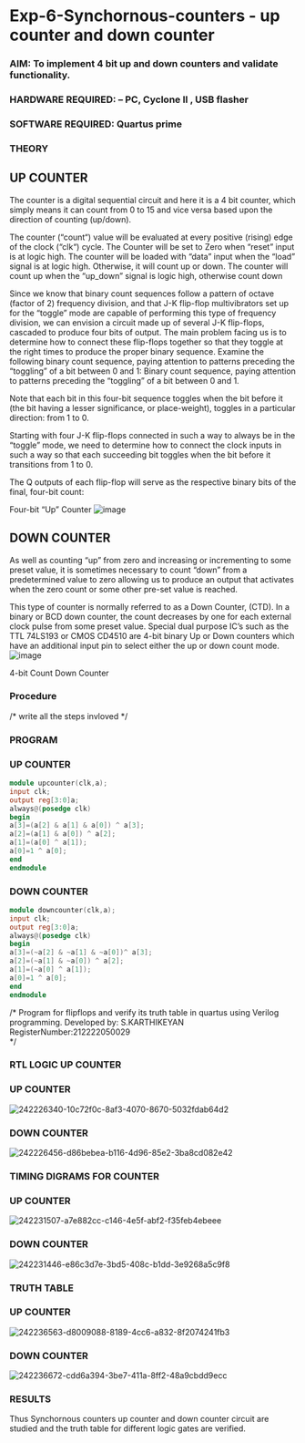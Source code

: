 # Exp-6-Synchornous-counters - up counter and down counter 
### AIM: To implement 4 bit up and down counters and validate  functionality.
### HARDWARE REQUIRED:  – PC, Cyclone II , USB flasher
### SOFTWARE REQUIRED:   Quartus prime
### THEORY 

## UP COUNTER 
The counter is a digital sequential circuit and here it is a 4 bit counter, which simply means it can count from 0 to 15 and vice versa based upon the direction of counting (up/down). 

The counter (“count“) value will be evaluated at every positive (rising) edge of the clock (“clk“) cycle.
The Counter will be set to Zero when “reset” input is at logic high.
The counter will be loaded with “data” input when the “load” signal is at logic high. Otherwise, it will count up or down.
The counter will count up when the “up_down” signal is logic high, otherwise count down

Since we know that binary count sequences follow a pattern of octave (factor of 2) frequency division, and that J-K flip-flop multivibrators set up for the “toggle” mode are capable of performing this type of frequency division, we can envision a circuit made up of several J-K flip-flops, cascaded to produce four bits of output.
The main problem facing us is to determine how to connect these flip-flops together so that they toggle at the right times to produce the proper binary sequence.
Examine the following binary count sequence, paying attention to patterns preceding the “toggling” of a bit between 0 and 1:
Binary count sequence, paying attention to patterns preceding the “toggling” of a bit between 0 and 1.

Note that each bit in this four-bit sequence toggles when the bit before it (the bit having a lesser significance, or place-weight), toggles in a particular direction: from 1 to 0.



 
 

Starting with four J-K flip-flops connected in such a way to always be in the “toggle” mode, we need to determine how to connect the clock inputs in such a way so that each succeeding bit toggles when the bit before it transitions from 1 to 0.

The Q outputs of each flip-flop will serve as the respective binary bits of the final, four-bit count:

 
 

Four-bit “Up” Counter
![image](https://user-images.githubusercontent.com/36288975/169644758-b2f4339d-9532-40c5-af40-8f4f8c942e2c.png)



## DOWN COUNTER 

As well as counting “up” from zero and increasing or incrementing to some preset value, it is sometimes necessary to count “down” from a predetermined value to zero allowing us to produce an output that activates when the zero count or some other pre-set value is reached.

This type of counter is normally referred to as a Down Counter, (CTD). In a binary or BCD down counter, the count decreases by one for each external clock pulse from some preset value. Special dual purpose IC’s such as the TTL 74LS193 or CMOS CD4510 are 4-bit binary Up or Down counters which have an additional input pin to select either the up or down count mode.
![image](https://user-images.githubusercontent.com/36288975/169644844-1a14e123-7228-4ed8-81a9-eb937dff4ac8.png)


4-bit Count Down Counter
### Procedure
/* write all the steps invloved */



### PROGRAM 
### UP COUNTER

```verilog
module upcounter(clk,a);
input clk;
output reg[3:0]a;
always@(posedge clk)
begin
a[3]=(a[2] & a[1] & a[0]) ^ a[3];
a[2]=(a[1] & a[0]) ^ a[2];
a[1]=(a[0] ^ a[1]);
a[0]=1 ^ a[0];
end
endmodule
```

### DOWN COUNTER

```verilog
module downcounter(clk,a);
input clk;
output reg[3:0]a;
always@(posedge clk)
begin
a[3]=(~a[2] & ~a[1] & ~a[0])^ a[3];
a[2]=(~a[1] & ~a[0]) ^ a[2];
a[1]=(~a[0] ^ a[1]);
a[0]=1 ^ a[0];
end
endmodule
```


/*
Program for flipflops  and verify its truth table in quartus using Verilog programming.
Developed by: S.KARTHIKEYAN
RegisterNumber:212222050029  
*/






### RTL LOGIC UP COUNTER
### UP COUNTER

![242226340-10c72f0c-8af3-4070-8670-5032fdab64d2](https://github.com/Karthi2603/Exp-7-Synchornous-counters-/assets/130553768/2928a374-0d08-4df6-805b-b11d1dd820ab)


### DOWN COUNTER  
![242226456-d86bebea-b116-4d96-85e2-3ba8cd082e42](https://github.com/Karthi2603/Exp-7-Synchornous-counters-/assets/130553768/26facb59-51bf-4bbc-bd1d-83fd2e5de9a9)









### TIMING DIGRAMS FOR COUNTER  

### UP COUNTER

![242231507-a7e882cc-c146-4e5f-abf2-f35feb4ebeee](https://github.com/Karthi2603/Exp-7-Synchornous-counters-/assets/130553768/331f137a-30e0-40cb-b0f1-e94d0f3844f9)


### DOWN COUNTER


![242231446-e86c3d7e-3bd5-408c-b1dd-3e9268a5c9f8](https://github.com/Karthi2603/Exp-7-Synchornous-counters-/assets/130553768/fc8f6954-80de-41a2-bd45-e7bb868544ee)


### TRUTH TABLE 



### UP COUNTER
![242236563-d8009088-8189-4cc6-a832-8f2074241fb3](https://github.com/Karthi2603/Exp-7-Synchornous-counters-/assets/130553768/c7938c7f-ed9b-4e70-9d75-7e31c4f29d63)


### DOWN COUNTER

![242236672-cdd6a394-3be7-411a-8ff2-48a9cbdd9ecc](https://github.com/Karthi2603/Exp-7-Synchornous-counters-/assets/130553768/811b1435-b1f0-4a83-98a5-0d6a35cc48c3)






### RESULTS 
Thus Synchornous counters up counter and down counter circuit are studied and the truth table for different logic gates are verified.
